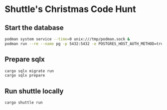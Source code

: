 # Shuttle's Christmas Code Hunt

## Start the database

```sh
podman system service --time=0 unix:///tmp/podman.sock &
podman run --rm --name pg -p 5432:5432 -e POSTGRES_HOST_AUTH_METHOD=trust postgres:15 &
```

## Prepare sqlx

```sh
cargo sqlx migrate run
cargo sqlx prepare
```

## Run shuttle locally

```sh
cargo shuttle run
```